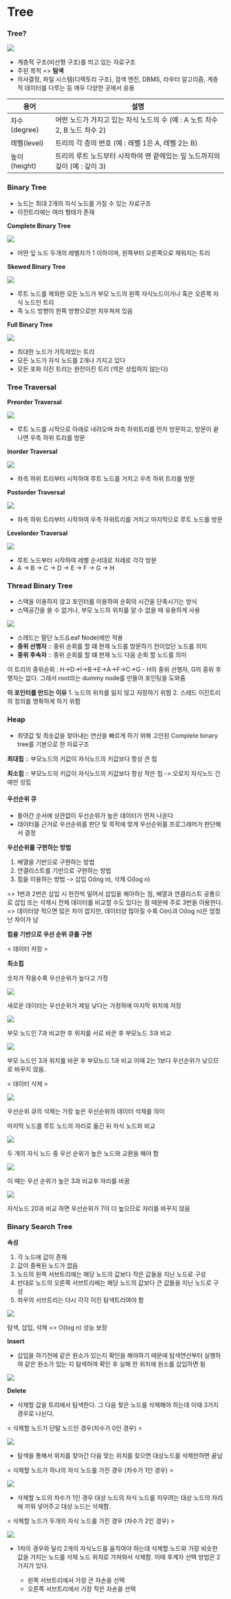Tree
====

### Tree?

![](image/Tree1.png)

-	계층적 구조(비선형 구조)를 띄고 있는 자료구조
-	주된 목적 => **탐색**
-	의사결정, 파일 시스템(디렉토리 구조), 검색 엔진, DBMS, 라우터 알고리즘, 계층적 데이터를 다루는 등 매우 다양한 곳에서 응용

| 용어         | 설명                                                                       |
|--------------|----------------------------------------------------------------------------|
| 차수(degree) | 어떤 노드가 가지고 있는 자식 노드의 수 (예 : A 노트 차수 2, B 노드 차수 2) |
| 레벨(level)  | 트리의 각 층의 번호 (예 : 레벨 1은 A, 레벨 2는 B)                          |
| 높이(height) | 트리의 루트 노드부터 시작하여 맨 끝에있는 잎 노드까지의 깊이 (예 : 깊이 3) |

### Binary Tree

-	노드는 최대 2개의 자식 노드를 가질 수 있는 자료구조
-	이진트리에는 여러 형태가 존재

**Complete Binary Tree**

![](image/complete_binarytree.png)

-	어떤 잎 노드 두개의 레벨차가 1 이하이며, 왼쪽부터 오른쪽으로 채워지는 트리

**Skewed Binary Tree**

![](image/skewed_binarytree.png)

-	루트 노드를 제외한 모든 노드가 부모 노드의 왼쪽 자식노드이거나 혹은 오른쪽 자식 노드인 트리
-	즉 노드 방향이 한쪽 방향으로만 치우쳐져 있음

**Full Binary Tree**

![](image/Full_binarytree.png)

-	최대한 노드가 가득차있는 트리
-	모든 노드가 자식 노드를 2개나 가지고 있다
-	모든 포화 이진 트리는 완전이진 트리 (역은 성립하지 않는다)

### Tree Traversal

**Preorder Traversal**

![](image/preorder_traversal.png)

-	루트 노드를 시작으로 아래로 내려오며 좌측 하위트리를 먼저 방문하고, 방문이 끝나면 우측 하위 트리를 방문

**Inorder Traversal**

![](image/inorder_traversal.png)

-	좌측 하위 트리부터 시작하여 루트 노드를 거치고 우측 하위 트리를 방문

**Postorder Traversal**

![](image/postorder_traversal.png)

-	좌측 하위 트리부터 시작하여 우측 하위트리를 거치고 마지막으로 루트 노드를 방문

**Levelorder Traversal**

![](image/levelorder_traversal.png)

-	루트 노드부터 시작하여 레벨 순서대로 차례로 각각 방문
-	A -> B -> C -> D -> E -> F -> G -> H

### Thread Binary Tree

-	스택을 이용하지 않고 포인터를 이용하여 순회의 시간을 단축시기는 방식
-	스택공간을 쓸 수 없거나, 부모 노드의 위치를 알 수 없을 때 유용하게 사용

![](image/Thread_binary_tree.png)

-	스레드는 말단 노드(Leaf Node)에만 적용
-	**중위 선행자** :: 중위 순회를 할 떄 현재 노드를 방문하기 전이었던 노드를 의미
-	**중위 후속자** :: 중위 순회를 할 떄 현재 노드 다음 순회 할 노드를 의미

이 트리의 중위순회 : H->D->I->B->E->A->F->C->G - H의 중위 선행자, G의 중위 후행자는 없다. 그래서 root라는 dummy node를 만들어 포인팅을 도와줌

**이 포인터를 만드는 이유** 1. 노드의 위치를 잃지 않고 저장하기 위함 2. 스레드 이진트리의 정의를 명확하게 하기 위함

### Heap

-	최댓값 및 최솟값을 찾아내는 연산을 빠르게 하기 위해 고안된 Complete binary tree를 기본으로 한 자료구조

**최대힙** :: 부모노드의 키값이 자식노드의 키값보다 항상 큰 힙

**최소힙** :: 부모노드의 키값이 자식노드의 키값보다 항상 작은 힙 -> 오로지 자식노드 간에만 성립

#### 우선순위 큐

-	들어간 순서에 상관없이 우선순위가 높은 데이터가 먼저 나온다
-	데이터를 근거로 우선순위를 판단 및 목적에 맞게 우선순위를 프로그래머가 판단해서 결정

**우선순위를 구현하는 방법**

1.	배열을 기반으로 구현하는 방법
2.	연결리스트를 기반으로 구현하는 방법
3.	힙을 이용하는 방법 -> 삽입 O(lng n), 삭제 O(log n)

=> 1번과 2번은 삽입 시 한칸씩 밀어서 삽입을 해아하는 점, 배열과 연결리스트 공통으로 삽입 또는 삭제시 전체 데이터를 비교할 수도 있다는 점 때문에 주로 3번을 이용한다. => 데이터양 적으면 많은 차이 없지만, 데이터양 많아질 수록 O(n)과 O(log n)은 엄청난 차이가 남

**힙을 기반으로 우선 순위 큐를 구현**

< 데이터 저장 >

**최소힙**

숫자가 작을수록 우선순위가 높다고 가정

![](image/priority_queue1.png)

새로운 데이터는 우선순위가 제일 낮다는 가정하에 마지막 위치에 저장

![](image/priority_queue2.png)

부모 노드인 7과 비교한 후 위치를 서로 바꾼 후 부모노드 3과 비교

![](image/priority_queue3.png)

부모 노드인 3과 위치를 바꾼 후 부모노드 1과 비교 이때 2는 1보다 우선순위가 낮으므로 바꾸지 않음.

< 데이터 삭제 >

![](image/priority_queue4.png)

우선순위 큐의 삭제는 가장 높은 우선순위의 데이터 삭제를 의미

마지막 노드를 루트 노드의 자리로 옮긴 뒤 자식 노드와 비교

![](image/priority_queue6.png)

두 개의 자식 노드 중 우선 순위가 높은 노드와 교환을 해야 함

![](image/priority_queue7.png)

이 때는 우선 순위가 높은 3과 비교후 자리를 바꿈

![](image/priority_queue8.png)

자식노드 20과 비교 하면 우선순위가 7이 더 높으므로 자리를 바꾸지 않음

### Binary Search Tree

**속성**

1.	각 노드에 값이 존재
2.	값이 중복된 노드가 없음
3.	노드의 왼쪽 서브트리에는 해당 노드의 값보다 작은 값들을 지닌 노드로 구성
4.	반대로 노드의 오른쪽 서브트리에는 해당 노드의 값보다 큰 값들을 지닌 노드로 구성
5.	좌우의 서브트리는 다시 각각 이진 탐색트리여야 함

![](image/binary_search_tree.png)

탐색, 삽입, 삭제 => O(log n) 성능 보장

**Insert**

-	삽입을 하기전에 같은 원소가 있는지 확인을 해야하기 때문에 탐색연산부터 실행하여 같은 원소가 있는 지 탐색하여 확인 후 실패 한 위치에 원소를 삽입하면 됨

![](image/bst_insert.png)

**Delete**

-	삭제할 값을 트리에서 탐색한다. 그 다음 찾은 노드를 삭제해야 하는데 이때 3가지 경우로 나뉜다.

< 삭제할 노드가 단말 노드인 경우(차수가 0인 경우) >

![](image/bst_delete1.jpg)

-	탐색을 통해서 위치를 찾아간 다음 맞는 위치를 찾으면 대상노드를 삭제만하면 끝남

< 삭제할 노드가 하나의 자식 노드를 가진 경우 (차수가 1인 경우) >

![](image/bst_delete2.jpg)

-	삭제할 노드의 차수가 1인 경우 대상 노드의 자식 노드를 지우려는 대상 노드의 자리에 끼워 넣어주고 대상 노드는 삭제함.

< 삭제할 노드가 두개의 자식 노드를 가진 경우 (차수가 2인 경우) >

![](image/bst_delete3.jpg)

-	1차의 경우와 달리 2개의 자식노드를 움직여야 하는데 삭제할 노드와 가장 비슷한 값을 가지는 노드를 삭제 노드 위치로 가져와서 삭제함. 이때 후계자 선택 방법은 2가지가 있다.

	-	왼쪽 서브트리에서 가장 큰 자손을 선택
	-	오른쪽 서브트리에서 가장 작은 자손을 선택

